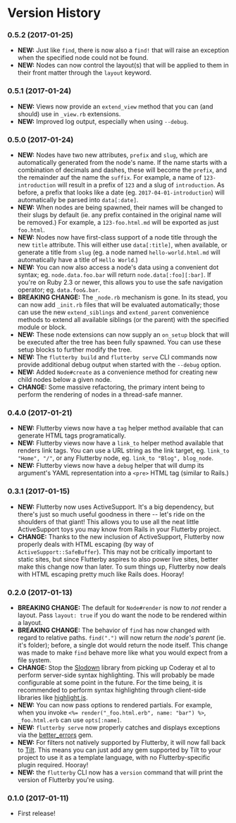 # Version History

### 0.5.2 (2017-01-25)

- **NEW:** Just like `find`, there is now also a `find!` that will raise an exception when the specified node could not be found.
- **NEW:** Nodes can now control the layout(s) that will be applied to them in their front matter through the `layout` keyword.


### 0.5.1 (2017-01-24)

- **NEW:** Views now provide an `extend_view` method that you can (and should) use in `_view.rb` extensions.
- **NEW:** Improved log output, especially when using `--debug`.


### 0.5.0 (2017-01-24)

- **NEW:** Nodes have two new attributes, `prefix` and `slug`, which are automatically generated from the node's name. If the name starts with a combination of decimals and dashes, these will become the `prefix`, and the remainder auf the name the `suffix`. For example, a name of `123-introduction` will result in a prefix of `123` and a slug of `introduction`. As before, a prefix that looks like a date (eg. `2017-04-01-introduction`) will automatically be parsed into `data[:date]`.
- **NEW:** When nodes are being spawned, their names will be changed to their slugs by default (ie. any prefix contained in the original name will be removed.) For example, a `123-foo.html.md` will be exported as just `foo.html`.
- **NEW:** Nodes now have first-class support of a node title through the new `title` attribute. This will either use `data[:title]`, when available, or generate a title from `slug` (eg. a node named `hello-world.html.md` will automatically have a title of `Hello World`.)
- **NEW:** You can now also access a node's data using a convenient dot syntax; eg. `node.data.foo.bar` will return `node.data[:foo][:bar]`. If you're on Ruby 2.3 or newer, this allows you to use the safe navigation operator; eg. `data.foo&.bar`.
- **BREAKING CHANGE:** The `_node.rb` mechanism is gone. In its stead, you can now add `_init.rb` files that will be evaluated automatically; those can use the new `extend_siblings` and `extend_parent` convenience methods to extend all available siblings (or the parent) with the specified module or block.
- **NEW:** These node extensions can now supply an `on_setup` block that will be executed after the tree has been fully spawned. You can use these setup blocks to further modify the tree.
- **NEW:** The `flutterby build` and `flutterby serve` CLI commands now provide additional debug output when started with the `--debug` option.
- **NEW:** Added `Node#create` as a convenience method for creating new child nodes below a given node.
- **CHANGE:** Some massive refactoring, the primary intent being to perform the rendering of nodes in a thread-safe manner.


### 0.4.0 (2017-01-21)

- **NEW:** Flutterby views now have a `tag` helper method available that can generate HTML tags programatically.
- **NEW:** Flutterby views now have a `link_to` helper method available that renders link tags. You can use a URL string as the link target, eg. `link_to "Home", "/"`, or any Flutterby node, eg. `link_to "Blog", blog_node`.
- **NEW:** Flutterby views now have a `debug` helper that will dump its argument's YAML representation into a `<pre>` HTML tag (similar to Rails.)


### 0.3.1 (2017-01-15)

- **NEW:** Flutterby now uses ActiveSupport. It's a big dependency, but there's just so much useful goodness in there -- let's ride on the shoulders of that giant! This allows you to use all the neat little ActiveSupport toys you may know from Rails in your Flutterby project.
- **CHANGE:** Thanks to the new inclusion of ActiveSupport, Flutterby now properly deals with HTML escaping (by way of `ActiveSupport::SafeBuffer`). This may not be critically important to static sites, but since Flutterby aspires to also power live sites, better make this change now than later. To sum things up, Flutterby now deals with HTML escaping pretty much like Rails does. Hooray!


### 0.2.0 (2017-01-13)

- **BREAKING CHANGE:** The default for `Node#render` is now to _not_ render a layout. Pass `layout: true` if you do want the node to be rendered within a layout.
- **BREAKING CHANGE:** The behavior of `find` has now changed with regard to relative paths. `find(".")` will now return _the node's parent_ (ie. it's folder); before, a single dot would return the node itself. This change was made to make `find` behave more like what you would expect from a file system.
- **CHANGE:** Stop the [Slodown] library from picking up Coderay et al to perform server-side syntax highlighting. This will probably be made configurable at some point in the future. For the time being, it is recommended to perform syntax highlighting through client-side libraries like [highlight.js].
- **NEW:** You can now pass options to rendered partials. For example, when you invoke `<%= render("_foo.html.erb", name: "bar") %>`, `_foo.html.erb` can use `opts[:name]`.
- **NEW:** `flutterby serve` now properly catches and displays exceptions via the [better_errors](https://github.com/charliesome/better_errors) gem.
- **NEW:** For filters not natively supported by Flutterby, it will now fall back to [Tilt]. This means you can just add any gem supported by Tilt to your project to use it as a template language, with no Flutterby-specific plugin required. Hooray!
- **NEW:** the `flutterby` CLI now has a `version` command that will print the version of Flutterby you're using.


### 0.1.0 (2017-01-11)

- First release!




[Tilt]: https://github.com/rtomayko/tilt
[Slodown]: http://github.com/hmans/slodown
[highlight.js]: https://highlightjs.org/

